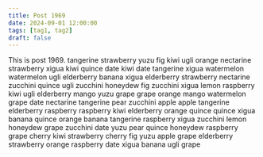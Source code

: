 ```yaml
---
title: Post 1969
date: 2024-09-01 12:00:00
tags: [tag1, tag2]
draft: false
---
```

This is post 1969.
tangerine
strawberry
yuzu
fig
kiwi
ugli
orange
nectarine
strawberry
xigua
kiwi
quince
date
kiwi
date
tangerine
xigua
watermelon
watermelon
ugli
elderberry
banana
xigua
elderberry
strawberry
nectarine
zucchini
quince
ugli
zucchini
honeydew
fig
zucchini
xigua
lemon
raspberry
kiwi
ugli
elderberry
mango
yuzu
grape
grape
orange
mango
watermelon
grape
date
nectarine
tangerine
pear
zucchini
apple
apple
tangerine
elderberry
raspberry
raspberry
kiwi
elderberry
orange
quince
quince
xigua
banana
quince
orange
banana
tangerine
raspberry
xigua
zucchini
lemon
honeydew
grape
zucchini
date
yuzu
pear
quince
honeydew
raspberry
grape
cherry
kiwi
strawberry
cherry
fig
yuzu
apple
grape
elderberry
strawberry
orange
raspberry
date
xigua
banana
ugli
grape
